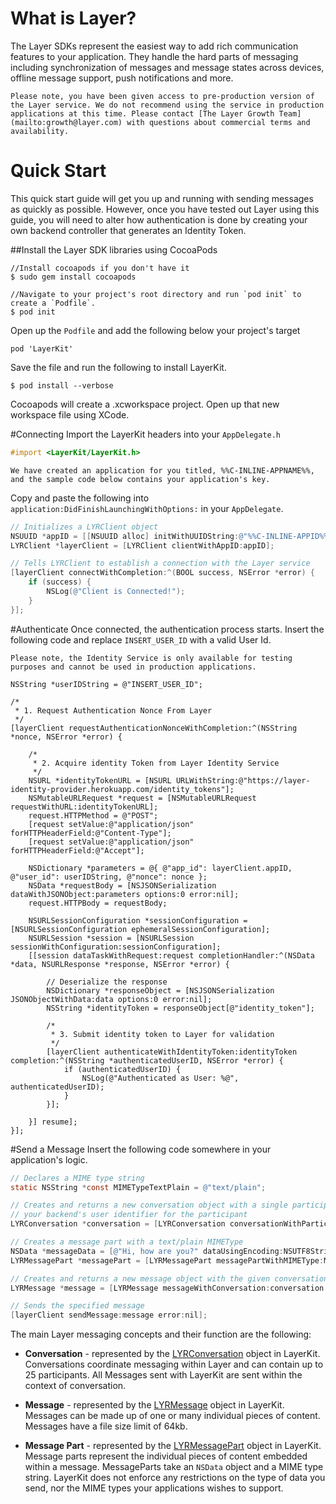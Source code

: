 # What is Layer?

The Layer SDKs represent the easiest way to add rich communication features to your application.
They handle the hard parts of messaging including synchronization of messages and message states across devices, offline message support, push notifications and more.

```emphasis
Please note, you have been given access to pre-production version of the Layer service. We do not recommend using the service in production applications at this time. Please contact [The Layer Growth Team](mailto:growth@layer.com) with questions about commercial terms and availability.
```

# Quick Start
This quick start guide will get you up and running with sending messages as quickly as possible. However, once you have tested out Layer using this guide, you will need to alter how authentication is done by creating your own backend controller that generates an Identity Token.

##Install the Layer SDK libraries using CocoaPods

```
//Install cocoapods if you don't have it
$ sudo gem install cocoapods

//Navigate to your project's root directory and run `pod init` to create a `Podfile`.
$ pod init
```

Open up the `Podfile` and add the following below your project's target

```
pod 'LayerKit'
```

Save the file and run the following to install LayerKit.

```
$ pod install --verbose
```

Cocoapods will create a .xcworkspace project. Open up that new workspace file using XCode.

#Connecting
Import the LayerKit headers into your `AppDelegate.h`

```objectivec
#import <LayerKit/LayerKit.h>
```

```emphasis
We have created an application for you titled, %%C-INLINE-APPNAME%%, and the sample code below contains your application's key.
```

Copy and paste the following into `application:DidFinishLaunchingWithOptions:` in your `AppDelegate`.

```objectivec
// Initializes a LYRClient object
NSUUID *appID = [[NSUUID alloc] initWithUUIDString:@"%%C-INLINE-APPID%%"];
LYRClient *layerClient = [LYRClient clientWithAppID:appID];

// Tells LYRClient to establish a connection with the Layer service
[layerClient connectWithCompletion:^(BOOL success, NSError *error) {
    if (success) {
        NSLog(@"Client is Connected!");
    }
}];
```

#Authenticate
Once connected, the authentication process starts. Insert the following code and replace `INSERT_USER_ID` with a valid User Id.

```emphasis
Please note, the Identity Service is only available for testing purposes and cannot be used in production applications.
```

```
NSString *userIDString = @"INSERT_USER_ID";

/*
 * 1. Request Authentication Nonce From Layer
 */
[layerClient requestAuthenticationNonceWithCompletion:^(NSString *nonce, NSError *error) {

    /*
     * 2. Acquire identity Token from Layer Identity Service
     */
    NSURL *identityTokenURL = [NSURL URLWithString:@"https://layer-identity-provider.herokuapp.com/identity_tokens"];
    NSMutableURLRequest *request = [NSMutableURLRequest requestWithURL:identityTokenURL];
    request.HTTPMethod = @"POST";
    [request setValue:@"application/json" forHTTPHeaderField:@"Content-Type"];
    [request setValue:@"application/json" forHTTPHeaderField:@"Accept"];

    NSDictionary *parameters = @{ @"app_id": layerClient.appID, @"user_id": userIDString, @"nonce": nonce };
    NSData *requestBody = [NSJSONSerialization dataWithJSONObject:parameters options:0 error:nil];
    request.HTTPBody = requestBody;

    NSURLSessionConfiguration *sessionConfiguration = [NSURLSessionConfiguration ephemeralSessionConfiguration];
    NSURLSession *session = [NSURLSession sessionWithConfiguration:sessionConfiguration];
    [[session dataTaskWithRequest:request completionHandler:^(NSData *data, NSURLResponse *response, NSError *error) {

        // Deserialize the response
        NSDictionary *responseObject = [NSJSONSerialization JSONObjectWithData:data options:0 error:nil];
        NSString *identityToken = responseObject[@"identity_token"];

        /*
         * 3. Submit identity token to Layer for validation
         */
        [layerClient authenticateWithIdentityToken:identityToken completion:^(NSString *authenticatedUserID, NSError *error) {
            if (authenticatedUserID) {
                NSLog(@"Authenticated as User: %@", authenticatedUserID);
            }
        }];

    }] resume];
}];
```

#Send a Message
Insert the following code somewhere in your application's logic.

```objectivec
// Declares a MIME type string
static NSString *const MIMETypeTextPlain = @"text/plain";

// Creates and returns a new conversation object with a single participant represented by
// your backend's user identifier for the participant
LYRConversation *conversation = [LYRConversation conversationWithParticipants:[NSSet setWithArray:@[@"USER-IDENTIFIER"]]];

// Creates a message part with a text/plain MIMEType
NSData *messageData = [@"Hi, how are you?" dataUsingEncoding:NSUTF8StringEncoding];
LYRMessagePart *messagePart = [LYRMessagePart messagePartWithMIMEType:MIMETypeTextPlain data:messageData];

// Creates and returns a new message object with the given conversation and array of message parts
LYRMessage *message = [LYRMessage messageWithConversation:conversation parts:@[messagePart]];

// Sends the specified message
[layerClient sendMessage:message error:nil];
```

The main Layer messaging concepts and their function are the following:

* **Conversation** - represented by the [LYRConversation](/docs/api/ios#lyrconversation) object in LayerKit. Conversations coordinate messaging within Layer and can contain up to 25 participants. All Messages sent with LayerKit are sent within the context of conversation.

* **Message** - represented by the [LYRMessage](/docs/api/ios#lyrmessage) object in LayerKit. Messages can be made up of one or many individual pieces of content. Messages have a file size limit of 64kb.

* **Message Part** - represented by the [LYRMessagePart](/docs/api/ios#lyrmessagepart) object in LayerKit. Message parts represent the individual pieces of content embedded within a message. MessageParts take an `NSData` object and a MIME type string. LayerKit does not enforce any restrictions on the type of data you send, nor the MIME types your applications wishes to support.
